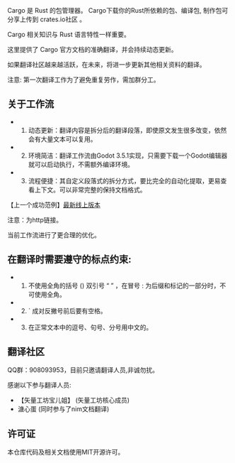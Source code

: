 

Cargo 是 Rust 的包管理器。 Cargo下载你的Rust所依赖的包、编译包, 制作包可分享上传到 crates.io社区 。

Cargo 相关知识与 Rust 语言特性一样重要。

这里提供了 Cargo 官方文档的准确翻译，并会持续动态更新。

如果翻译社区越来越活跃，在未来，将进一步更新其他相关资料的翻译。

注意: 第一次翻译工作为了避免重复劳作，需加群分工。

## 关于工作流

- 1. 动态更新：翻译内容是拆分后的翻译段落，即使原文发生很多改变，依然会有大量文本可以复用。
- 2. 环境简洁：翻译工作流由Godot 3.5.1实现，只需要下载一个Godot编辑器就可以启动执行，不需额外编译环境。
- 3. 流程便捷：其自定义段落式的拆分方式，要比完全的自动化提取，更易查看上下文。可以非常完整的保持文档格式。

【上一个成功范例】[最新线上版本](http://file.godot.pro/nimdoc/nimdoc.html)

注意：为http链接。

当前工作流进行了更合理的优化。

## 在翻译时需要遵守的标点约束:

- 1. 不使用全角的括号 () 双引号 “ ” ，在冒号 : 为后缀和标记的一部分时，不可使用全角。
- 2. ` 成对反撇号前后要有空格。
- 3. 在正常文本中的逗号、句号、分号用中文的。

##  翻译社区
QQ群：908093953，目前只邀请翻译人员,非诚勿扰。

感谢以下参与翻译人员:

- 【矢量工坊宝儿姐】  (矢量工坊核心成员)
- 溏心蛋 (同时参与了nim文档翻译)

## 许可证

本仓库代码及相关文档使用MIT开源许可。

